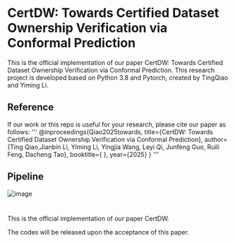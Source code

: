 CertDW: Towards Certified Dataset Ownership Verification via Conformal Prediction
=
This is the official implementation of our paper CertDW: Towards Certified Dataset Ownership Verification via Conformal Prediction. This research project is developed based on Python 3.8 and Pytorch, created by TingQiao and Yiming Li.

Reference
-
If our work or this repo is useful for your research, please cite our paper as follows:
'''
@inproceedings{Qiao2025towards,
  title={CertDW: Towards Certified Dataset Ownership Verification via Conformal Prediction},
  author={Ting Qiao,Jianbin Li, Yiming Li, Yingjia Wang, Leyi Qi, Junfeng Guo, Ruili Feng, Dacheng Tao},
  booktitle={ },
  year={2025}
}
'''


Pipeline
-
![image](https://github.com/user-attachments/assets/342f9130-ffcc-4bb5-b430-7975b49f23c9)


#

This is the official implementation of our paper CertDW.

The codes will be released upon the acceptance of this paper.
